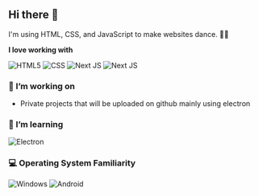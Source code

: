 ## Hi there 👋

I'm using HTML, CSS, and JavaScript to make websites dance. 🕺🏽

**I love working with**

<div display="flex">
  
  <img src="https://img.shields.io/badge/html5-%23E34F26.svg?style=for-the-badge&logo=html5&logoColor=white" alt="HTML5"/>
  <img src="https://img.shields.io/badge/css3-%231572B6.svg?style=for-the-badge&logo=css3&logoColor=white" alt="CSS"/>
  <img src="https://img.shields.io/badge/Next-black?style=for-the-badge&logo=next.js&logoColor=white" alt="Next JS"/>
  <img src="https://img.shields.io/badge/java-%23ED8B00.svg?style=for-the-badge&logo=openjdk&logoColor=white" alt="Next JS"/>
  
</div>

### 🔭 I’m working on

- Private projects that will be uploaded on github mainly using electron

### 🌱 I’m learning

<div display="flex">
  <img src="[https://img.shields.io/badge/hyperledger-2F3134?style=for-the-badge&logo=hyperledger&logoColor=white](https://img.shields.io/badge/Electron-191970?style=for-the-badge&logo=Electron&logoColor=white)" alt="Electron"/>
  
</div>

### 💻 Operating System Familiarity

<div display="flex">
  
  <img src="https://img.shields.io/badge/Windows-0078D6?style=for-the-badge&logo=windows&logoColor=white" alt="Windows"/>
  <img src="https://img.shields.io/badge/Android-3DDC84?style=for-the-badge&logo=android&logoColor=white" alt="Android"/>
  
</div>
